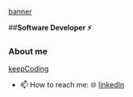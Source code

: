 [banner][banner]

##**Software Developer :zap:**

### About me ###
  [keepCoding][keepCoding]
- 📫 How to reach me: :globe_with_meridians: [linkedIn][linkedIn]

[banner]: https://github.com/kSenfelds/kSenfelds/blob/main/banner.png
[linkedIn]: https://www.linkedin.com/in/kristapssenfelds/
[keepCoding]: https://github.com/kSenfelds/kSenfelds/blob/main/coding.gif
